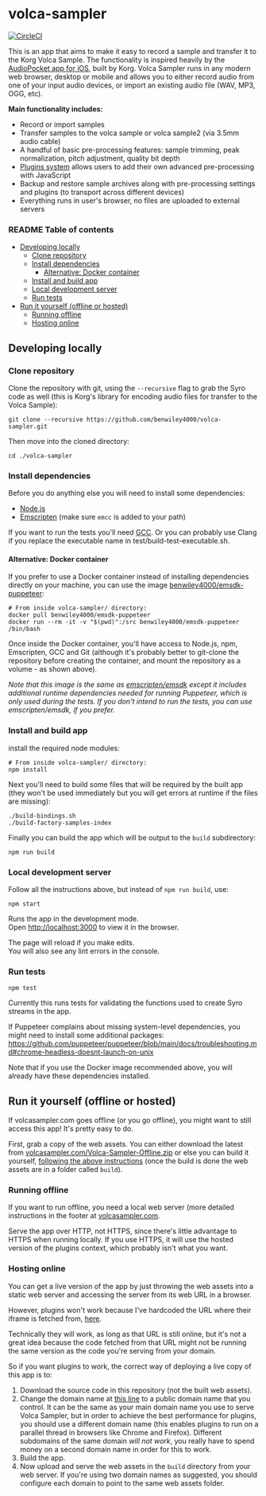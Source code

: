 # volca-sampler

[![CircleCI](https://circleci.com/gh/benwiley4000/volca-sampler/tree/master.svg?style=svg)](https://circleci.com/gh/benwiley4000/volca-sampler/tree/master)

This is an app that aims to make it easy to record a sample and transfer it to the Korg Volca Sample. The functionality is inspired heavily by the [AudioPocket app for iOS](https://apps.apple.com/us/app/audiopocket-for-volca-sample/id927415821), built by Korg. Volca Sampler runs in any modern web browser, desktop or mobile and allows you to either record audio from one of your input audio devices, or import an existing audio file (WAV, MP3, OGG, etc).

**Main functionality includes:**
- Record or import samples
- Transfer samples to the volca sample or volca sample2 (via 3.5mm audio cable)
- A handful of basic pre-processing features: sample trimming, peak normalization, pitch adjustment, quality bit depth
- [Plugins system](https://github.com/benwiley4000/volca-sampler-plugins) allows users to add their own advanced pre-processing with JavaScript
- Backup and restore sample archives along with pre-processing settings and plugins (to transport across different devices)
- Everything runs in user's browser, no files are uploaded to external servers

### README Table of contents
 * [Developing locally](#developing-locally)
    + [Clone repository](#clone-repository)
    + [Install dependencies](#install-dependencies)
       - [Alternative: Docker container](#alternative-docker-container)
    + [Install and build app](#install-and-build-app)
    + [Local development server](#local-development-server)
    + [Run tests](#run-tests)
 * [Run it yourself (offline or hosted)](#run-it-yourself-offline-or-hosted)
   + [Running offline](#running-offline)
   + [Hosting online](#hosting-online)

## Developing locally

### Clone repository

Clone the repository with git, using the `--recursive` flag to grab the Syro code as well (this is Korg's library for encoding audio files for transfer to the Volca Sample):

```console
git clone --recursive https://github.com/benwiley4000/volca-sampler.git
```

Then move into the cloned directory:

```console
cd ./volca-sampler
```

### Install dependencies

Before you do anything else you will need to install some dependencies:

- [Node.js](https://nodejs.org/)
- [Emscripten](https://emscripten.org/docs/getting_started/downloads.html) (make sure `emcc` is added to your path)

If you want to run the tests you'll need [GCC](https://gcc.gnu.org/install/). Or you can probably use Clang if you replace the executable name in test/build-test-executable.sh.

#### Alternative: Docker container

If you prefer to use a Docker container instead of installing dependencies directly on your machine, you can use the image [benwiley4000/emsdk-puppeteer](https://hub.docker.com/r/benwiley4000/emsdk-puppeteer):

```console
# From inside volca-sampler/ directory:
docker pull benwiley4000/emsdk-puppeteer
docker run --rm -it -v "$(pwd)":/src benwiley4000/emsdk-puppeteer /bin/bash
```

Once inside the Docker container, you'll have access to Node.js, npm, Emscripten, GCC and Git (although it's probably better to git-clone the repository before creating the container, and mount the repository as a volume - as shown above).

_Note that this image is the same as [emscripten/emsdk](https://hub.docker.com/r/emscripten/emsdk) except it includes additional runtime dependencies needed for running Puppeteer, which is only used during the tests. If you don't intend to run the tests, you can use emscripten/emsdk, if you prefer._

### Install and build app

install the required node modules:

```console
# From inside volca-sampler/ directory:
npm install
```

Next you'll need to build some files that will be required by the built app (they won't be used immediately but you will get errors at runtime if the files are missing):

```console
./build-bindings.sh
./build-factory-samples-index
```

Finally you can build the app which will be output to the `build` subdirectory:

```console
npm run build
```

### Local development server

Follow all the instructions above, but instead of `npm run build`, use:

```console
npm start
```

Runs the app in the development mode.\
Open [http://localhost:3000](http://localhost:3000) to view it in the browser.

The page will reload if you make edits.\
You will also see any lint errors in the console.

### Run tests

```console
npm test
```

Currently this runs tests for validating the functions used to create Syro streams in the app.

If Puppeteer complains about missing system-level dependencies, you might need to install some additional packages: https://github.com/puppeteer/puppeteer/blob/main/docs/troubleshooting.md#chrome-headless-doesnt-launch-on-unix

Note that if you use the Docker image recommended above, you will already have these dependencies installed.

## Run it yourself (offline or hosted)

If volcasampler.com goes offline (or you go offline), you might want to still access this app! It's pretty easy to do.

First, grab a copy of the web assets. You can either download the latest from [volcasampler.com/Volca-Sampler-Offline.zip](https://volcasampler.com/Volca-Sampler-Offline.zip) or else you can build it yourself, [following the above instructions](#install-and-build-app) (once the build is done the web assets are in a folder called `build`).

### Running offline

If you want to run offline, you need a local web server (more detailed instructions in the footer at [volcasampler.com](https://volcasampler.com).

Serve the app over HTTP, not HTTPS, since there's little advantage to HTTPS when running locally. If you use HTTPS, it will use the hosted version of the plugins context, which probably isn't what you want.

### Hosting online

You can get a live version of the app by just throwing the web assets into a static web server and accessing the server from its web URL in a browser.

However, plugins won't work because I've hardcoded the URL where their iframe is fetched from, [here](https://github.com/benwiley4000/volca-sampler/blob/master/src/utils/plugins.js#L16).

Technically they will work, as long as that URL is still online, but it's not a great idea because the code fetched from that URL might not be running the same version as the code you're serving from your domain.

So if you want plugins to work, the correct way of deploying a live copy of this app is to:

1. Download the source code in this repository (not the built web assets).
2. Change the domain name at [this line](https://github.com/benwiley4000/volca-sampler/blob/master/src/utils/plugins.js#L16) to a public domain name that you control. It can be the same as your main domain name you use to serve Volca Sampler, but in order to achieve the best performance for plugins, you should use a different domain name (this enables plugins to run on a parallel thread in browsers like Chrome and Firefox). Different subdomains of the same domain *will not work*, you really have to spend money on a second domain name in order for this to work.
4. Build the app.
5. Now upload and serve the web assets in the `build` directory from your web server. If you're using two domain names as suggested, you should configure each domain to point to the same web assets folder.
